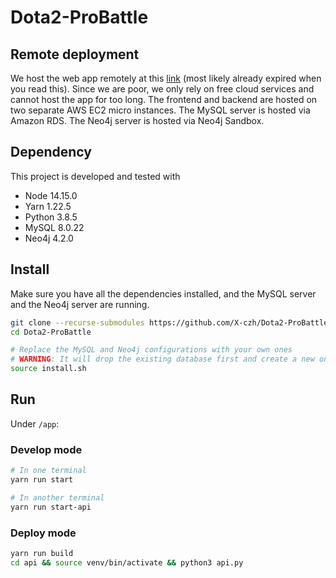 # Dota2-ProBattle

## Remote deployment

We host the web app remotely at this [link](http://ec2-3-89-65-62.compute-1.amazonaws.com:3000/) (most likely already expired when you read this). Since we are poor, we only rely on free cloud services and cannot host the app for too long. The frontend and backend are hosted on two separate AWS EC2 micro instances. The MySQL server is hosted via Amazon RDS. The Neo4j server is hosted via Neo4j Sandbox.

## Dependency

This project is developed and tested with

* Node 14.15.0
* Yarn 1.22.5
* Python 3.8.5
* MySQL 8.0.22
* Neo4j 4.2.0

## Install

Make sure you have all the dependencies installed, and the MySQL server and the Neo4j server are running.

```sh
git clone --recurse-submodules https://github.com/X-czh/Dota2-ProBattle.git
cd Dota2-ProBattle

# Replace the MySQL and Neo4j configurations with your own ones
# WARNING: It will drop the existing database first and create a new one!
source install.sh
```

## Run

Under `/app`:

### Develop mode

```sh
# In one terminal
yarn run start

# In another terminal
yarn run start-api
```

### Deploy mode

```sh
yarn run build
cd api && source venv/bin/activate && python3 api.py
```
